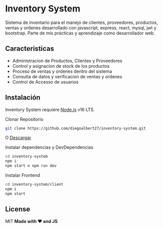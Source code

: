 # Inventory System

Sistema de inventario para el manejo de clientes, proveedores, productos, ventas y ordenes desarrollado con javascript, express, react, mysql, jwt y bootstrap. Parte de mis prácticas y aprendizaje como desarrollador web. 

## Caracteristicas

- Administracion de Productos, Clientes y Proveedores
- Control y asignacion de stock de los productos
- Proceso de ventas y ordenes dentro del sistema
- Consulta de datos y verificacion de ventas y ordenes
- Control de Accesso de usuarios 

## Instalación

Inventory System requiere [Node.js](https://nodejs.org/) v16 LTS.

Clonar Repositorio 

```sh
git clone https://github.com/diegoalbert27/inventory-system.git
```

O [Descargar](https://github.com/diegoalbert27/inventory-system.git)

Instalar dependencias y DevDependencias

```sh
cd inventory-system
npm i
npm start o npm run dev
```

Instalar Frontend

```sh
cd inventory-system/client
npm i
npm start
```

## License

MIT
**Made with ❤️ and JS**
